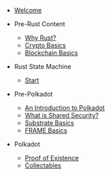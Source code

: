 - [Welcome](/README.md)

- Pre-Rust Content
    - [Why Rust?](pre-rust/why-rust.md)
    - [Crypto Basics](pre-rust/crypto/README.md)
    - [Blockchain Basics](pre-rust/blockchain/README.md)

- Rust State Machine

    - [Start](rust-state-machine/1/README.md)

- Pre-Polkadot
    - [An Introduction to Polkadot](pre-polkadot/polkadot-basics.md)
    - [What is Shared Security?](pre-polkadot/shared-security.md)
    - [Substrate Basics](pre-polkadot/substrate-basics.md)
    - [FRAME Basics](pre-polkadot/frame-basics.md)

- Polkadot

    - [Proof of Existence](polkadot/proof-of-existence/README.md)
    - [Collectables](polkadot/collectables/README.md)
